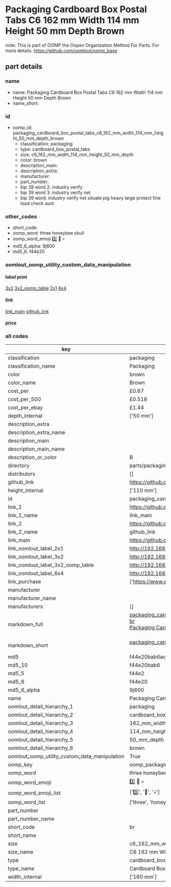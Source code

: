 # Packaging Cardboard Box Postal Tabs C6 162 mm Width 114 mm Height 50 mm Depth Brown  

note: This is part of OOMP the Oopen Organization Method For Parts. For more details: https://github.com/oomlout/oomp_base

##  part details





### name
* name: Packaging Cardboard Box Postal Tabs C6 162 mm Width 114 mm Height 50 mm Depth Brown
* name_short: 
### id
* oomp_id: packaging_cardboard_box_postal_tabs_c6_162_mm_width_114_mm_height_50_mm_depth_brown
  * classification: packaging
  * type: cardboard_box_postal_tabs
  * size: c6_162_mm_width_114_mm_height_50_mm_depth
  * color: brown
  * description_main: 
  * description_extra: 
  * manufacturer: 
  * part_number: 
  * bip 39 word 2: industry verify
  * bip 39 word 3: industry verify net
  * bip 39 word: industry verify net situate pig heavy large protect fine load check aunt

### other_codes
* short_code: 
* oomp_word: three honeybee skull
* oomp_word_emoji :three: :honeybee: :skull:
* md5_6_alpha: 9j600
* md5_6: f44e20






### oomlout_oomp_utility_custom_data_manipulation
#### label print
[3x2](http://192.168.1.245:1112/?label=oomp%209j600)
[3x2_oomp_table](http://192.168.1.107:1112/?label=oomp%209j600)
[2x1](http://192.168.1.242:1112/?label=oomp%209j600)
[6x4](http://192.168.1.55:1112/?label=oomp%209j600)    

#### link

[link_main](https://github.com/oomlout/oomlout_oomp_current_version_messy/tree/main/parts/packaging_cardboard_box_postal_tabs_c6_162_mm_width_114_mm_height_50_mm_depth_brown) [github_link](https://github.com/oomlout/oomlout_oomp_part_src/tree/main/parts/packaging_cardboard_box_postal_tabs_c6_162_mm_width_114_mm_height_50_mm_depth_brown)                             

#### price







### all codes 
| key | value |  
| --- | --- |  
| classification | packaging |  
| classification_name | Packaging |  
| color | brown |  
| color_name | Brown |  
| cost_per | £0.67 |  
| cost_per_500 | £0.518 |  
| cost_per_ebay | £1.44 |  
| depth_internal | ['50 mm'] |  
| description_extra |  |  
| description_extra_name |  |  
| description_main |  |  
| description_main_name |  |  
| description_or_color | B  |  
| directory | parts/packaging_cardboard_box_postal_tabs_c6_162_mm_width_114_mm_height_50_mm_depth_brown |  
| distributors | [] |  
| github_link | https://github.com/oomlout/oomlout_oomp_part_src/tree/main/parts/packaging_cardboard_box_postal_tabs_c6_162_mm_width_114_mm_height_50_mm_depth_brown |  
| height_internal | ['110 mm'] |  
| id | packaging_cardboard_box_postal_tabs_c6_162_mm_width_114_mm_height_50_mm_depth_brown |  
| link_1 | https://github.com/oomlout/oomlout_oomp_current_version_messy/tree/main/parts/packaging_cardboard_box_postal_tabs_c6_162_mm_width_114_mm_height_50_mm_depth_brown |  
| link_1_name | link_main |  
| link_2 | https://github.com/oomlout/oomlout_oomp_part_src/tree/main/parts/packaging_cardboard_box_postal_tabs_c6_162_mm_width_114_mm_height_50_mm_depth_brown |  
| link_2_name | github_link |  
| link_main | https://github.com/oomlout/oomlout_oomp_current_version_messy/tree/main/parts/packaging_cardboard_box_postal_tabs_c6_162_mm_width_114_mm_height_50_mm_depth_brown |  
| link_oomlout_label_2x1 | http://192.168.1.242:1112/?label=oomp%209j600 |  
| link_oomlout_label_3x2 | http://192.168.1.245:1112/?label=oomp%209j600 |  
| link_oomlout_label_3x2_oomp_table | http://192.168.1.107:1112/?label=oomp%209j600 |  
| link_oomlout_label_6x4 | http://192.168.1.55:1112/?label=oomp%209j600 |  
| link_purchase | ['https://www.ebay.co.uk/itm/174060319073?var=474544173601', 'https://www.eco-craft.co.uk/deep-postal-box-c6.html'] |  
| manufacturer |  |  
| manufacturer_name |  |  
| manufacturers | [] |  
| markdown_full | [packaging_cardboard_box_postal_tabs_c6_162_mm_width_114_mm_height_50_mm_depth_brown](https://github.com/oomlout/oomlout_oomp_current_version_messy/tree/main/parts/packaging_cardboard_box_postal_tabs_c6_162_mm_width_114_mm_height_50_mm_depth_brown)<br>[br](https://github.com/oomlout/oomlout_oomp_current_version_messy/tree/main/parts/packaging_cardboard_box_postal_tabs_c6_162_mm_width_114_mm_height_50_mm_depth_brown)<br>[Packaging Cardboard Box Postal Tabs C6 162 Mm Width 114 Mm Height 50 Mm Depth Brown](https://github.com/oomlout/oomlout_oomp_current_version_messy/tree/main/parts/packaging_cardboard_box_postal_tabs_c6_162_mm_width_114_mm_height_50_mm_depth_brown)<br><br> |  
| markdown_short | [packaging_cardboard_box_postal_tabs_c6_162_mm_width_114_mm_height_50_mm_depth_brown](https://github.com/oomlout/oomlout_oomp_current_version_messy/tree/main/parts/packaging_cardboard_box_postal_tabs_c6_162_mm_width_114_mm_height_50_mm_depth_brown)<br><br> |  
| md5 | f44e20bab6acafa5a9d24c9b297cab99 |  
| md5_10 | f44e20bab6 |  
| md5_5 | f44e2 |  
| md5_6 | f44e20 |  
| md5_6_alpha | 9j600 |  
| name | Packaging Cardboard Box Postal Tabs C6 162 mm Width 114 mm Height 50 mm Depth Brown |  
| oomlout_detail_hierarchy_1 | packaging |  
| oomlout_detail_hierarchy_2 | cardboard_box_postal_tabs |  
| oomlout_detail_hierarchy_3 | 162_mm_width |  
| oomlout_detail_hierarchy_4 | 114_mm_height |  
| oomlout_detail_hierarchy_5 | 50_mm_depth |  
| oomlout_detail_hierarchy_6 | brown |  
| oomlout_oomp_utility_custom_data_manipulation | True |  
| oomp_key | oomp_packaging_cardboard_box_postal_tabs_c6_162_mm_width_114_mm_height_50_mm_depth_brown |  
| oomp_word | three honeybee skull |  
| oomp_word_emoji | :three: :honeybee: :skull: |  
| oomp_word_emoji_list | [':three:', ':honeybee:', ':skull:'] |  
| oomp_word_list | ['three', 'honeybee', 'skull'] |  
| part_number |  |  
| part_number_name |  |  
| short_code | br |  
| short_name |  |  
| size | c6_162_mm_width_114_mm_height_50_mm_depth |  
| size_name | C6 162 mm Width 114 mm Height 50 mm Depth |  
| type | cardboard_box_postal_tabs |  
| type_name | Cardboard Box Postal Tabs |  
| width_internal | ['160 mm'] |  
